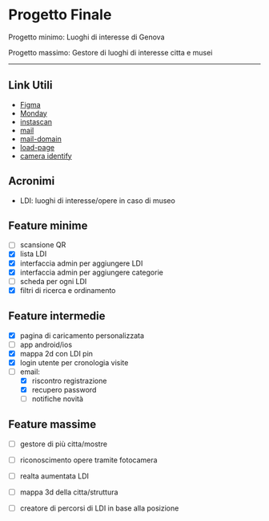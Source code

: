 # Progetto Finale
Progetto minimo: Luoghi di interesse di Genova

Progetto massimo: Gestore di luoghi di interesse citta e musei 

---------------------
## Link Utili
- [Figma](https://www.figma.com/file/aaOVFK4E8qBMN9gNkanj5b/Last?node-id=0%3A1)
- [Monday](https://spinny-group.monday.com/workspaces/1432451)
- [instascan](https://github.com/schmich/instascan)
- [mail](https://www.codingnepalweb.com/configure-xampp-to-send-mail-from-localhost/)
- [mail-domain](https://www.youtube.com/watch?v=mG4nPsepI9o&ab_channel=CodeboardClub)
- [load-page](https://redstapler.co/add-loading-animation-to-website/)
- [camera identify](https://github.com/mapbox/pixelmatch)


## Acronimi
- LDI: luoghi di interesse/opere in caso di museo

## Feature minime
- [ ] scansione QR
- [X] lista LDI
- [X] interfaccia admin per aggiungere LDI
- [X] interfaccia admin per aggiungere categorie
- [ ] scheda per ogni LDI
- [X] filtri di ricerca e ordinamento

## Feature intermedie
- [X] pagina di caricamento personalizzata
- [ ] app android/ios
- [X] mappa 2d con LDI pin
- [X] login utente per cronologia visite
- [ ] email:
  - [X] riscontro registrazione
  - [X] recupero password
  - [ ] notifiche novità

## Feature massime
- [ ] gestore di più citta/mostre
- [ ] riconoscimento opere tramite fotocamera
- [ ] realta aumentata LDI
- [ ] mappa 3d della citta/struttura
- [ ] creatore di percorsi di LDI in base alla posizione

